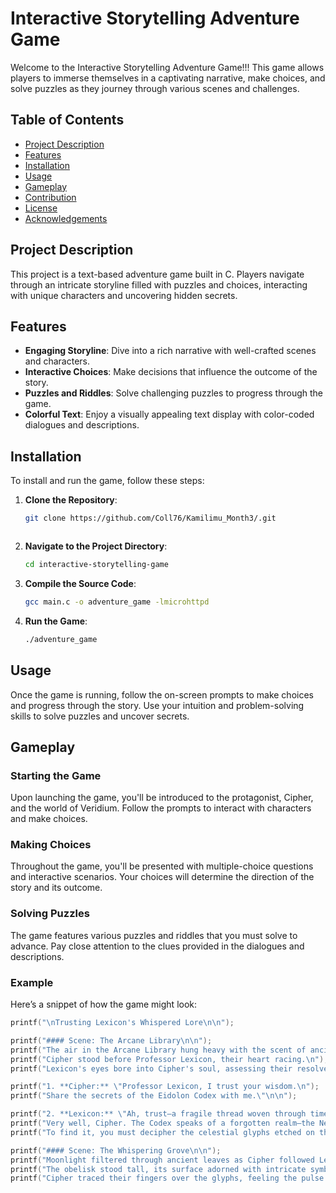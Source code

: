 # Interactive Storytelling Adventure Game

Welcome to the Interactive Storytelling Adventure Game!!! This game allows players to immerse themselves in a captivating narrative, make choices, and solve puzzles as they journey through various scenes and challenges.

## Table of Contents

- [Project Description](#project-description)
- [Features](#features)
- [Installation](#installation)
- [Usage](#usage)
- [Gameplay](#gameplay)
- [Contribution](#contribution)
- [License](#license)
- [Acknowledgements](#acknowledgements)

## Project Description

This project is a text-based adventure game built in C. Players navigate through an intricate storyline filled with puzzles and choices, interacting with unique characters and uncovering hidden secrets.

## Features

- **Engaging Storyline**: Dive into a rich narrative with well-crafted scenes and characters.
- **Interactive Choices**: Make decisions that influence the outcome of the story.
- **Puzzles and Riddles**: Solve challenging puzzles to progress through the game.
- **Colorful Text**: Enjoy a visually appealing text display with color-coded dialogues and descriptions.

## Installation

To install and run the game, follow these steps:

1. **Clone the Repository**:
    ```bash
	git clone https://github.com/Coll76/Kamilimu_Month3/.git
    ```
    ```
2. **Navigate to the Project Directory**:
    ```bash
    cd interactive-storytelling-game
    ```
3. **Compile the Source Code**:
    ```bash
    gcc main.c -o adventure_game -lmicrohttpd
    ```
4. **Run the Game**:
    ```bash
    ./adventure_game
    ```

## Usage

Once the game is running, follow the on-screen prompts to make choices and progress through the story. Use your intuition and problem-solving skills to solve puzzles and uncover secrets.

## Gameplay

### Starting the Game

Upon launching the game, you'll be introduced to the protagonist, Cipher, and the world of Veridium. Follow the prompts to interact with characters and make choices.

### Making Choices

Throughout the game, you'll be presented with multiple-choice questions and interactive scenarios. Your choices will determine the direction of the story and its outcome.

### Solving Puzzles

The game features various puzzles and riddles that you must solve to advance. Pay close attention to the clues provided in the dialogues and descriptions.

### Example

Here’s a snippet of how the game might look:

```c
printf("\nTrusting Lexicon's Whispered Lore\n\n");

printf("#### Scene: The Arcane Library\n\n");
printf("The air in the Arcane Library hung heavy with the scent of ancient parchment.\n");
printf("Cipher stood before Professor Lexicon, their heart racing.\n");
printf("Lexicon's eyes bore into Cipher's soul, assessing their resolve.\n\n");

printf("1. **Cipher:** \"Professor Lexicon, I trust your wisdom.\n");
printf("Share the secrets of the Eidolon Codex with me.\"\n\n");

printf("2. **Lexicon:** \"Ah, trust—a fragile thread woven through time.\n");
printf("Very well, Cipher. The Codex speaks of a forgotten realm—the Nexus of Whispers.\n");
printf("To find it, you must decipher the celestial glyphs etched on the moonstone obelisk in the Whispering Grove.\"\n\n");

printf("#### Scene: The Whispering Grove\n\n");
printf("Moonlight filtered through ancient leaves as Cipher followed Lexicon's cryptic directions.\n");
printf("The obelisk stood tall, its surface adorned with intricate symbols.\n");
printf("Cipher traced their fingers over the glyphs, feeling the pulse of forgotten magic.\n\n");

